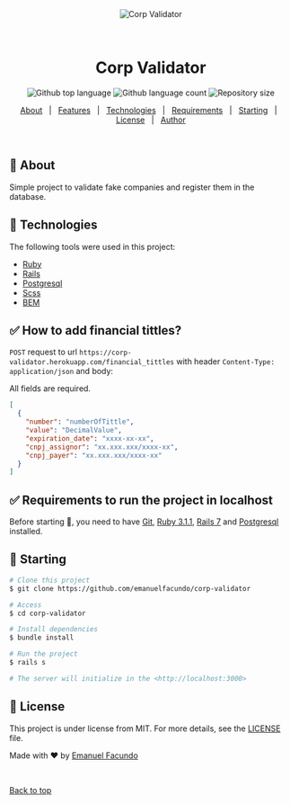 <div align="center" id="top"> 
  <img src="./.github/app.gif" alt="Corp Validator" />

  &#xa0;

  <!-- <a href="https://corpvalidator.netlify.app">Demo</a> -->
</div>

<h1 align="center">Corp Validator</h1>

<p align="center">
  <img alt="Github top language" src="https://img.shields.io/github/languages/top/emanuelfacundo/corp-validator?color=56BEB8">

  <img alt="Github language count" src="https://img.shields.io/github/languages/count/emanuelfacundo/corp-validator?color=56BEB8">

  <img alt="Repository size" src="https://img.shields.io/github/repo-size/emanuelfacundo/corp-validator?color=56BEB8">
</p>

<p align="center">
  <a href="#dart-about">About</a> &#xa0; | &#xa0; 
  <a href="#sparkles-features">Features</a> &#xa0; | &#xa0;
  <a href="#rocket-technologies">Technologies</a> &#xa0; | &#xa0;
  <a href="#white_check_mark-requirements">Requirements</a> &#xa0; | &#xa0;
  <a href="#checkered_flag-starting">Starting</a> &#xa0; | &#xa0;
  <a href="#memo-license">License</a> &#xa0; | &#xa0;
  <a href="https://github.com/{{YOUR_GITHUB_USERNAME}}" target="_blank">Author</a>
</p>

<br>

## :dart: About ##

Simple project to validate fake companies and register them in the database.

## :rocket: Technologies ##

The following tools were used in this project:

- [Ruby](https://www.ruby-lang.org/en/)
- [Rails](https://rubyonrails.org/)
- [Postgresql](https://www.postgresql.org/)
- [Scss](https://sass-lang.com/libsass)
- [BEM](https://desenvolvimentoparaweb.com/css/bem/)


## :white_check_mark: How to add financial tittles? ##

`POST` request to url `https://corp-validator.herokuapp.com/financial_tittles` with header `Content-Type: application/json` and body:

All fields are required.
```json
[
  {
    "number": "numberOfTittle",
    "value": "DecimalValue",
    "expiration_date": "xxxx-xx-xx", 
    "cnpj_assignor": "xx.xxx.xxx/xxxx-xx", 
    "cnpj_payer": "xx.xxx.xxx/xxxx-xx"
  }
]
```






## :white_check_mark: Requirements to run the project in localhost ##

Before starting :checkered_flag:, you need to have [Git](https://git-scm.com), [Ruby 3.1.1](https://www.ruby-lang.org/en/news/2022/02/18/ruby-3-1-1-released/), [Rails 7](https://rubygems.org/gems/rails) and [Postgresql](https://www.postgresql.org/download/linux/ubuntu/)  installed.

## :checkered_flag: Starting ##

```bash
# Clone this project
$ git clone https://github.com/emanuelfacundo/corp-validator

# Access
$ cd corp-validator

# Install dependencies
$ bundle install

# Run the project
$ rails s

# The server will initialize in the <http://localhost:3000>
```

## :memo: License ##

This project is under license from MIT. For more details, see the [LICENSE](LICENSE.md) file.

Made with :heart: by <a href="https://github.com/emanuelfacundo" target="_blank">Emanuel Facundo</a>

&#xa0;

<a href="#top">Back to top</a>

